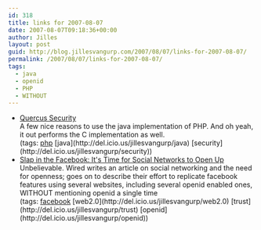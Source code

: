 ```yaml
---
id: 318
title: links for 2007-08-07
date: 2007-08-07T09:18:36+00:00
author: Jilles
layout: post
guid: http://blog.jillesvangurp.com/2007/08/07/links-for-2007-08-07/
permalink: /2007/08/07/links-for-2007-08-07/
tags:
  - java
  - openid
  - PHP
  - WITHOUT
---
```

<ul class="delicious">
	<li>
		<div class="delicious-link"><a href="http://www.caucho.com/resin-3.1/doc/quercus-security.xtp">Quercus Security</a></div>
		<div class="delicious-extended">A few nice reasons to use the java implementation of PHP. And oh yeah, it out performs the C implementation as well.</div>
		<div class="delicious-tags">(tags: <a href="http://del.icio.us/jillesvangurp/php">php</a> [java](http://del.icio.us/jillesvangurp/java) [security](http://del.icio.us/jillesvangurp/security))</div>
	</li>
	<li>
		<div class="delicious-link"><a href="http://www.wired.com/software/webservices/news/2007/08/open_social_net">Slap in the Facebook: It's Time for Social Networks to Open Up</a></div>
		<div class="delicious-extended">Unbelievable. Wired writes an article on social networking and the need for openness; goes on to describe their effort to replicate facebook features using several websites, including several openid enabled ones, WITHOUT mentioning openid a single time</div>
		<div class="delicious-tags">(tags: <a href="http://del.icio.us/jillesvangurp/facebook">facebook</a> [web2.0](http://del.icio.us/jillesvangurp/web2.0) [trust](http://del.icio.us/jillesvangurp/trust) [openid](http://del.icio.us/jillesvangurp/openid))</div>
	</li>
</ul>
